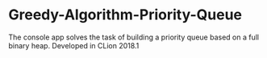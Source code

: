 # Greedy-Algorithm-Priority-Queue
The console app solves the task of building a priority queue based on a full binary heap. Developed in CLion 2018.1
